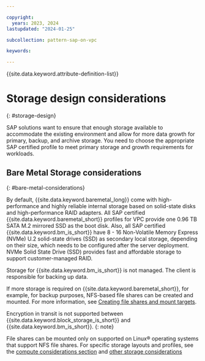 ```yaml
---

copyright:
  years: 2023, 2024
lastupdated: "2024-01-25"

subcollection: pattern-sap-on-vpc

keywords:

---
```


{{site.data.keyword.attribute-definition-list}}

# Storage design considerations
{: #storage-design}

SAP solutions want to ensure that enough storage available to accommodate the existing environment and allow for more data growth for primary, backup, and archive storage. You need to choose the appropriate SAP certified profile to meet primary storage and growth requirements for workloads.

## Bare Metal Storage considerations
{: #bare-metal-considerations}

By default, {{site.data.keyword.baremetal_long}} come with high-performance and highly reliable internal storage based on solid-state disks and high-performance RAID adapters. All SAP certified {{site.data.keyword.baremetal_short}} profiles for VPC provide one 0.96 TB SATA M.2 mirrored SSD as the boot disk. Also, all SAP certified {{site.data.keyword.bm_is_short}} have 8 - 16 Non-Volatile Memory Express (NVMe) U.2 solid-state drives (SSD) as secondary local storage, depending on their size, which needs to be configured after the server deployment. NVMe Solid State Drive (SSD) provides fast and affordable storage to support customer-managed RAID.

Storage for {{site.data.keyword.bm_is_short}} is not managed. The client is responsible for backing up data.

If more storage is required on {{site.data.keyword.baremetal_short}}, for example, for backup purposes, NFS-based file shares can be created and mounted. For more information, see [Creating file shares and mount targets](/docs/vpc?topic=vpc-file-storage-create).

Encryption in transit is not supported between {{site.data.keyword.block_storage_is_short}} and {{site.data.keyword.bm_is_short}}.
{: note}

File shares can be mounted only on supported on Linux&reg; operating systems that support NFS file shares. For specific storage layouts and profiles, see the [compute considerations section](/docs/pattern-sap-on-vpc?topic=pattern-sap-on-vpc-compute-design) and [other storage considerations](/docs/sap?topic=sap-storage-design-considerations)
